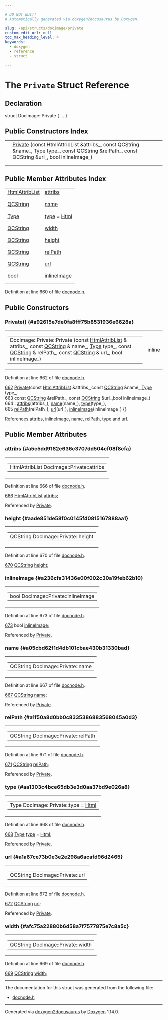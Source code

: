 ```yaml
---

# DO NOT EDIT!
# Automatically generated via doxygen2docusaurus by Doxygen.

slug: /api/structs/docimage/private
custom_edit_url: null
toc_max_heading_level: 4
keywords:
  - doxygen
  - reference
  - struct

---
```


<div class="doxyPage">

# The `Private` Struct Reference



## Declaration

<div class="doxyDeclaration">
struct DocImage::Private { ... }
</div>

## Public Constructors Index

<table class="doxyMembersIndex">

<tr class="doxyMemberIndexItem">
<td class="doxyMemberIndexItemType" align="left" valign="top"></td>
<td class="doxyMemberIndexItemName" align="left" valign="top"><a href="#a92615e7de0fa8fff75b8531936e6628a">Private</a> (const HtmlAttribList &amp;attribs_, const QCString &amp;name_, Type type_, const QCString &amp;relPath_, const QCString &amp;url_, bool inlineImage_)</td>
</tr>
<tr class="doxyMemberIndexDescription">
<td class="doxyMemberIndexDescriptionLeft"></td>
<td class="doxyMemberIndexDescriptionRight">
</td>
</tr>
<tr class="doxyMemberIndexSeparator">
<td class="doxyMemberIndexSeparator" colspan="2"></td>
</tr>

</table>

## Public Member Attributes Index

<table class="doxyMembersIndex">

<tr class="doxyMemberIndexItem">
<td class="doxyMemberIndexItemType" align="left" valign="top"><a href="/web-doxygen/docs/api/classes/htmlattriblist">HtmlAttribList</a></td>
<td class="doxyMemberIndexItemName" align="left" valign="top"><a href="#a5c5dd9162e636c3707dd504cf08f8cfa">attribs</a></td>
</tr>
<tr class="doxyMemberIndexDescription">
<td class="doxyMemberIndexDescriptionLeft"></td>
<td class="doxyMemberIndexDescriptionRight">
</td>
</tr>
<tr class="doxyMemberIndexSeparator">
<td class="doxyMemberIndexSeparator" colspan="2"></td>
</tr>

<tr class="doxyMemberIndexItem">
<td class="doxyMemberIndexItemType" align="left" valign="top"><a href="/web-doxygen/docs/api/classes/qcstring">QCString</a></td>
<td class="doxyMemberIndexItemName" align="left" valign="top"><a href="#a05cbd62f1d4db101cbae430b31330bad">name</a></td>
</tr>
<tr class="doxyMemberIndexDescription">
<td class="doxyMemberIndexDescriptionLeft"></td>
<td class="doxyMemberIndexDescriptionRight">
</td>
</tr>
<tr class="doxyMemberIndexSeparator">
<td class="doxyMemberIndexSeparator" colspan="2"></td>
</tr>

<tr class="doxyMemberIndexItem">
<td class="doxyMemberIndexItemType" align="left" valign="top"><a href="/web-doxygen/docs/api/classes/docimage/#aaa49d1dad195745ff9d470c5335be93e">Type</a></td>
<td class="doxyMemberIndexItemName" align="left" valign="top"><a href="#aa1303c4bce65db3e3d0aa37bd9e026a8">type</a> = <a href="/web-doxygen/docs/api/classes/docimage/#aaa49d1dad195745ff9d470c5335be93ea11831c0ddc505e031751197b1bab0623">Html</a></td>
</tr>
<tr class="doxyMemberIndexDescription">
<td class="doxyMemberIndexDescriptionLeft"></td>
<td class="doxyMemberIndexDescriptionRight">
</td>
</tr>
<tr class="doxyMemberIndexSeparator">
<td class="doxyMemberIndexSeparator" colspan="2"></td>
</tr>

<tr class="doxyMemberIndexItem">
<td class="doxyMemberIndexItemType" align="left" valign="top"><a href="/web-doxygen/docs/api/classes/qcstring">QCString</a></td>
<td class="doxyMemberIndexItemName" align="left" valign="top"><a href="#afc75a22880b6d58a7f7577875e7c8a5c">width</a></td>
</tr>
<tr class="doxyMemberIndexDescription">
<td class="doxyMemberIndexDescriptionLeft"></td>
<td class="doxyMemberIndexDescriptionRight">
</td>
</tr>
<tr class="doxyMemberIndexSeparator">
<td class="doxyMemberIndexSeparator" colspan="2"></td>
</tr>

<tr class="doxyMemberIndexItem">
<td class="doxyMemberIndexItemType" align="left" valign="top"><a href="/web-doxygen/docs/api/classes/qcstring">QCString</a></td>
<td class="doxyMemberIndexItemName" align="left" valign="top"><a href="#aade851de58f0c0145f40815167888aa1">height</a></td>
</tr>
<tr class="doxyMemberIndexDescription">
<td class="doxyMemberIndexDescriptionLeft"></td>
<td class="doxyMemberIndexDescriptionRight">
</td>
</tr>
<tr class="doxyMemberIndexSeparator">
<td class="doxyMemberIndexSeparator" colspan="2"></td>
</tr>

<tr class="doxyMemberIndexItem">
<td class="doxyMemberIndexItemType" align="left" valign="top"><a href="/web-doxygen/docs/api/classes/qcstring">QCString</a></td>
<td class="doxyMemberIndexItemName" align="left" valign="top"><a href="#a1f50a8d0bb0c8335386883568045a0d3">relPath</a></td>
</tr>
<tr class="doxyMemberIndexDescription">
<td class="doxyMemberIndexDescriptionLeft"></td>
<td class="doxyMemberIndexDescriptionRight">
</td>
</tr>
<tr class="doxyMemberIndexSeparator">
<td class="doxyMemberIndexSeparator" colspan="2"></td>
</tr>

<tr class="doxyMemberIndexItem">
<td class="doxyMemberIndexItemType" align="left" valign="top"><a href="/web-doxygen/docs/api/classes/qcstring">QCString</a></td>
<td class="doxyMemberIndexItemName" align="left" valign="top"><a href="#a1a67ce73b0e3e2e298a6acafd96d2465">url</a></td>
</tr>
<tr class="doxyMemberIndexDescription">
<td class="doxyMemberIndexDescriptionLeft"></td>
<td class="doxyMemberIndexDescriptionRight">
</td>
</tr>
<tr class="doxyMemberIndexSeparator">
<td class="doxyMemberIndexSeparator" colspan="2"></td>
</tr>

<tr class="doxyMemberIndexItem">
<td class="doxyMemberIndexItemType" align="left" valign="top">bool</td>
<td class="doxyMemberIndexItemName" align="left" valign="top"><a href="#a236cfa31436e00f002c30a19feb62b10">inlineImage</a></td>
</tr>
<tr class="doxyMemberIndexDescription">
<td class="doxyMemberIndexDescriptionLeft"></td>
<td class="doxyMemberIndexDescriptionRight">
</td>
</tr>
<tr class="doxyMemberIndexSeparator">
<td class="doxyMemberIndexSeparator" colspan="2"></td>
</tr>

</table>


<p>Definition at line 660 of file <a href="/web-doxygen/docs/api/files/src/docnode-h">docnode.h</a>.</p>


<div class="doxySectionDef">

## Public Constructors

### Private() {#a92615e7de0fa8fff75b8531936e6628a}

<div class="doxyMemberItem">
<div class="doxyMemberProto">
<table class="doxyMemberLabels">
<tr class="doxyMemberLabels">
<td class="doxyMemberLabelsLeft">
<table class="doxyMemberName">
<tr>
<td class="doxyMemberName">DocImage::Private::Private (const <a href="/web-doxygen/docs/api/classes/htmlattriblist">HtmlAttribList</a> &amp; attribs_, const <a href="/web-doxygen/docs/api/classes/qcstring">QCString</a> &amp; name_, <a href="/web-doxygen/docs/api/classes/docimage/#aaa49d1dad195745ff9d470c5335be93e">Type</a> type_, const <a href="/web-doxygen/docs/api/classes/qcstring">QCString</a> &amp; relPath_, const <a href="/web-doxygen/docs/api/classes/qcstring">QCString</a> &amp; url_, bool inlineImage_)</td>
</tr>
</table>
</td>
<td class="doxyMemberLabelsRight">
<span class="doxyMemberLabels">
<span class="doxyMemberLabel inline">inline</span>
</span>
</td>
</tr>
</table>
</div>
<div class="doxyMemberDoc">



<p>Definition at line 662 of file <a href="/web-doxygen/docs/api/files/src/docnode-h">docnode.h</a>.</p>


<div class="doxyProgramListing">

<div class="doxyCodeLine"><span class="doxyLineNumber"><a href="#a92615e7de0fa8fff75b8531936e6628a">662</a></span><span class="doxyLineContent"><span class="doxyHighlight">      <a href="#a92615e7de0fa8fff75b8531936e6628a">Private</a>(</span><span class="doxyHighlightKeyword">const</span><span class="doxyHighlight"> <a href="/web-doxygen/docs/api/classes/htmlattriblist">HtmlAttribList</a> &amp;attribs_,</span><span class="doxyHighlightKeyword">const</span><span class="doxyHighlight"> <a href="/web-doxygen/docs/api/classes/qcstring">QCString</a> &amp;name_,<a href="/web-doxygen/docs/api/classes/docimage/#aaa49d1dad195745ff9d470c5335be93e">Type</a> type_,</span></span></div>
<div class="doxyCodeLine"><span class="doxyLineNumber">663</span><span class="doxyLineContent"><span class="doxyHighlight">              </span><span class="doxyHighlightKeyword">const</span><span class="doxyHighlight"> <a href="/web-doxygen/docs/api/classes/qcstring">QCString</a> &amp;relPath_, </span><span class="doxyHighlightKeyword">const</span><span class="doxyHighlight"> <a href="/web-doxygen/docs/api/classes/qcstring">QCString</a> &amp;url_,</span><span class="doxyHighlightKeywordType">bool</span><span class="doxyHighlight"> inlineImage_)</span></span></div>
<div class="doxyCodeLine"><span class="doxyLineNumber">664</span><span class="doxyLineContent"><span class="doxyHighlight">        : <a href="#a5c5dd9162e636c3707dd504cf08f8cfa">attribs</a>(attribs_), <a href="#a05cbd62f1d4db101cbae430b31330bad">name</a>(name_), <a href="#aa1303c4bce65db3e3d0aa37bd9e026a8">type</a>(type_),</span></span></div>
<div class="doxyCodeLine"><span class="doxyLineNumber">665</span><span class="doxyLineContent"><span class="doxyHighlight">          <a href="#a1f50a8d0bb0c8335386883568045a0d3">relPath</a>(relPath_), <a href="#a1a67ce73b0e3e2e298a6acafd96d2465">url</a>(url_),   <a href="#a236cfa31436e00f002c30a19feb62b10">inlineImage</a>(inlineImage_) {}</span></span></div>

</div>


<p>References <a href="#a5c5dd9162e636c3707dd504cf08f8cfa">attribs</a>, <a href="#a236cfa31436e00f002c30a19feb62b10">inlineImage</a>, <a href="#a05cbd62f1d4db101cbae430b31330bad">name</a>, <a href="#a1f50a8d0bb0c8335386883568045a0d3">relPath</a>, <a href="#aa1303c4bce65db3e3d0aa37bd9e026a8">type</a> and <a href="#a1a67ce73b0e3e2e298a6acafd96d2465">url</a>.</p>

</div>
</div>

</div>

<div class="doxySectionDef">

## Public Member Attributes

### attribs {#a5c5dd9162e636c3707dd504cf08f8cfa}

<div class="doxyMemberItem">
<div class="doxyMemberProto">
<table class="doxyMemberLabels">
<tr class="doxyMemberLabels">
<td class="doxyMemberLabelsLeft">
<table class="doxyMemberName">
<tr>
<td class="doxyMemberName">HtmlAttribList DocImage::Private::attribs</td>
</tr>
</table>
</td>
</tr>
</table>
</div>
<div class="doxyMemberDoc">



<p>Definition at line 666 of file <a href="/web-doxygen/docs/api/files/src/docnode-h">docnode.h</a>.</p>


<div class="doxyProgramListing">

<div class="doxyCodeLine"><span class="doxyLineNumber"><a href="#a5c5dd9162e636c3707dd504cf08f8cfa">666</a></span><span class="doxyLineContent"><span class="doxyHighlight">      <a href="/web-doxygen/docs/api/classes/htmlattriblist">HtmlAttribList</a> <a href="#a5c5dd9162e636c3707dd504cf08f8cfa">attribs</a>;</span></span></div>

</div>


<p>Referenced by <a href="#a92615e7de0fa8fff75b8531936e6628a">Private</a>.</p>

</div>
</div>

### height {#aade851de58f0c0145f40815167888aa1}

<div class="doxyMemberItem">
<div class="doxyMemberProto">
<table class="doxyMemberLabels">
<tr class="doxyMemberLabels">
<td class="doxyMemberLabelsLeft">
<table class="doxyMemberName">
<tr>
<td class="doxyMemberName">QCString DocImage::Private::height</td>
</tr>
</table>
</td>
</tr>
</table>
</div>
<div class="doxyMemberDoc">



<p>Definition at line 670 of file <a href="/web-doxygen/docs/api/files/src/docnode-h">docnode.h</a>.</p>


<div class="doxyProgramListing">

<div class="doxyCodeLine"><span class="doxyLineNumber"><a href="#aade851de58f0c0145f40815167888aa1">670</a></span><span class="doxyLineContent"><span class="doxyHighlight">      <a href="/web-doxygen/docs/api/classes/qcstring">QCString</a>  <a href="#aade851de58f0c0145f40815167888aa1">height</a>;</span></span></div>

</div>

</div>
</div>

### inlineImage {#a236cfa31436e00f002c30a19feb62b10}

<div class="doxyMemberItem">
<div class="doxyMemberProto">
<table class="doxyMemberLabels">
<tr class="doxyMemberLabels">
<td class="doxyMemberLabelsLeft">
<table class="doxyMemberName">
<tr>
<td class="doxyMemberName">bool DocImage::Private::inlineImage</td>
</tr>
</table>
</td>
</tr>
</table>
</div>
<div class="doxyMemberDoc">



<p>Definition at line 673 of file <a href="/web-doxygen/docs/api/files/src/docnode-h">docnode.h</a>.</p>


<div class="doxyProgramListing">

<div class="doxyCodeLine"><span class="doxyLineNumber"><a href="#a236cfa31436e00f002c30a19feb62b10">673</a></span><span class="doxyLineContent"><span class="doxyHighlight">      </span><span class="doxyHighlightKeywordType">bool</span><span class="doxyHighlight">      <a href="#a236cfa31436e00f002c30a19feb62b10">inlineImage</a>;</span></span></div>

</div>


<p>Referenced by <a href="#a92615e7de0fa8fff75b8531936e6628a">Private</a>.</p>

</div>
</div>

### name {#a05cbd62f1d4db101cbae430b31330bad}

<div class="doxyMemberItem">
<div class="doxyMemberProto">
<table class="doxyMemberLabels">
<tr class="doxyMemberLabels">
<td class="doxyMemberLabelsLeft">
<table class="doxyMemberName">
<tr>
<td class="doxyMemberName">QCString DocImage::Private::name</td>
</tr>
</table>
</td>
</tr>
</table>
</div>
<div class="doxyMemberDoc">



<p>Definition at line 667 of file <a href="/web-doxygen/docs/api/files/src/docnode-h">docnode.h</a>.</p>


<div class="doxyProgramListing">

<div class="doxyCodeLine"><span class="doxyLineNumber"><a href="#a05cbd62f1d4db101cbae430b31330bad">667</a></span><span class="doxyLineContent"><span class="doxyHighlight">      <a href="/web-doxygen/docs/api/classes/qcstring">QCString</a>  <a href="#a05cbd62f1d4db101cbae430b31330bad">name</a>;</span></span></div>

</div>


<p>Referenced by <a href="#a92615e7de0fa8fff75b8531936e6628a">Private</a>.</p>

</div>
</div>

### relPath {#a1f50a8d0bb0c8335386883568045a0d3}

<div class="doxyMemberItem">
<div class="doxyMemberProto">
<table class="doxyMemberLabels">
<tr class="doxyMemberLabels">
<td class="doxyMemberLabelsLeft">
<table class="doxyMemberName">
<tr>
<td class="doxyMemberName">QCString DocImage::Private::relPath</td>
</tr>
</table>
</td>
</tr>
</table>
</div>
<div class="doxyMemberDoc">



<p>Definition at line 671 of file <a href="/web-doxygen/docs/api/files/src/docnode-h">docnode.h</a>.</p>


<div class="doxyProgramListing">

<div class="doxyCodeLine"><span class="doxyLineNumber"><a href="#a1f50a8d0bb0c8335386883568045a0d3">671</a></span><span class="doxyLineContent"><span class="doxyHighlight">      <a href="/web-doxygen/docs/api/classes/qcstring">QCString</a>  <a href="#a1f50a8d0bb0c8335386883568045a0d3">relPath</a>;</span></span></div>

</div>


<p>Referenced by <a href="#a92615e7de0fa8fff75b8531936e6628a">Private</a>.</p>

</div>
</div>

### type {#aa1303c4bce65db3e3d0aa37bd9e026a8}

<div class="doxyMemberItem">
<div class="doxyMemberProto">
<table class="doxyMemberLabels">
<tr class="doxyMemberLabels">
<td class="doxyMemberLabelsLeft">
<table class="doxyMemberName">
<tr>
<td class="doxyMemberName">Type DocImage::Private::type = <a href="/web-doxygen/docs/api/classes/docimage/#aaa49d1dad195745ff9d470c5335be93ea11831c0ddc505e031751197b1bab0623">Html</a></td>
</tr>
</table>
</td>
</tr>
</table>
</div>
<div class="doxyMemberDoc">



<p>Definition at line 668 of file <a href="/web-doxygen/docs/api/files/src/docnode-h">docnode.h</a>.</p>


<div class="doxyProgramListing">

<div class="doxyCodeLine"><span class="doxyLineNumber"><a href="#aa1303c4bce65db3e3d0aa37bd9e026a8">668</a></span><span class="doxyLineContent"><span class="doxyHighlight">      <a href="/web-doxygen/docs/api/classes/docimage/#aaa49d1dad195745ff9d470c5335be93e">Type</a>      <a href="#aa1303c4bce65db3e3d0aa37bd9e026a8">type</a> = <a href="/web-doxygen/docs/api/classes/docimage/#aaa49d1dad195745ff9d470c5335be93ea11831c0ddc505e031751197b1bab0623">Html</a>;</span></span></div>

</div>


<p>Referenced by <a href="#a92615e7de0fa8fff75b8531936e6628a">Private</a>.</p>

</div>
</div>

### url {#a1a67ce73b0e3e2e298a6acafd96d2465}

<div class="doxyMemberItem">
<div class="doxyMemberProto">
<table class="doxyMemberLabels">
<tr class="doxyMemberLabels">
<td class="doxyMemberLabelsLeft">
<table class="doxyMemberName">
<tr>
<td class="doxyMemberName">QCString DocImage::Private::url</td>
</tr>
</table>
</td>
</tr>
</table>
</div>
<div class="doxyMemberDoc">



<p>Definition at line 672 of file <a href="/web-doxygen/docs/api/files/src/docnode-h">docnode.h</a>.</p>


<div class="doxyProgramListing">

<div class="doxyCodeLine"><span class="doxyLineNumber"><a href="#a1a67ce73b0e3e2e298a6acafd96d2465">672</a></span><span class="doxyLineContent"><span class="doxyHighlight">      <a href="/web-doxygen/docs/api/classes/qcstring">QCString</a>  <a href="#a1a67ce73b0e3e2e298a6acafd96d2465">url</a>;</span></span></div>

</div>


<p>Referenced by <a href="#a92615e7de0fa8fff75b8531936e6628a">Private</a>.</p>

</div>
</div>

### width {#afc75a22880b6d58a7f7577875e7c8a5c}

<div class="doxyMemberItem">
<div class="doxyMemberProto">
<table class="doxyMemberLabels">
<tr class="doxyMemberLabels">
<td class="doxyMemberLabelsLeft">
<table class="doxyMemberName">
<tr>
<td class="doxyMemberName">QCString DocImage::Private::width</td>
</tr>
</table>
</td>
</tr>
</table>
</div>
<div class="doxyMemberDoc">



<p>Definition at line 669 of file <a href="/web-doxygen/docs/api/files/src/docnode-h">docnode.h</a>.</p>


<div class="doxyProgramListing">

<div class="doxyCodeLine"><span class="doxyLineNumber"><a href="#afc75a22880b6d58a7f7577875e7c8a5c">669</a></span><span class="doxyLineContent"><span class="doxyHighlight">      <a href="/web-doxygen/docs/api/classes/qcstring">QCString</a>  <a href="#afc75a22880b6d58a7f7577875e7c8a5c">width</a>;</span></span></div>

</div>

</div>
</div>

</div>

<hr/>

The documentation for this struct was generated from the following file:

<ul>
<li><a href="/web-doxygen/docs/api/files/src/docnode-h">docnode.h</a></li>
</ul>

<hr/>

<p class="doxyGeneratedBy">Generated via <a href="https://github.com/xpack/doxygen2docusaurus">doxygen2docusaurus</a> by <a href="https://www.doxygen.nl">Doxygen</a> 1.14.0.</p>

</div>
